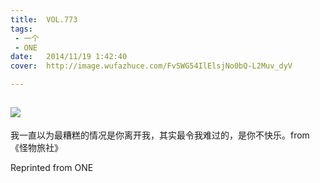 ```yaml
---
title:	VOL.773
tags:
 - 一个
 - ONE
date:	2014/11/19 1:42:40
cover:	http://image.wufazhuce.com/FvSWG54IlElsjNo0bQ-L2Muv_dyV

---
```

![](http://image.wufazhuce.com/FvSWG54IlElsjNo0bQ-L2Muv_dyV)
---

我一直以为最糟糕的情况是你离开我，其实最令我难过的，是你不快乐。from 《怪物旅社》
 
Reprinted from ONE
